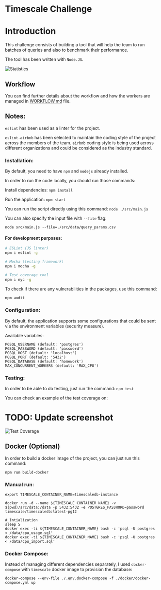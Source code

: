 # Timescale Challenge

# Introduction

This challenge consists of building a tool that will help the team to run batches of queries and also to benchmark their performance.

The tool has been written with `Node.JS`.

![Statistics](../assets/stats.png)

## Workflow

You can find further details about the workflow and how the workers are managed in [WORKFLOW.md](WORKFLOW.md) file.

## Notes:

`eslint` has been used as a linter for the project.

`eslint-airbnb` has been selected to maintain the coding style of the project across the members of the team. `airbnb` coding style is being used across different organizations and could be considered as the industry standard.

### Installation:

By default, you need to have `npm` and `nodejs` already installed.

In order to run the code locally, you should run those commands:

Install dependencies: `npm install`

Run the application: `npm start`

You can run the script directly using this command:
`node ./src/main.js`

You can also specify the input file with `--file` flag:

`node src/main.js --file=./src/data/query_params.csv`

#### For development purposes:

```bash
# ESLint (JS linter)
npm i eslint -g

# Mocha (testing framework)
npm i mocha -g

# Test coverage tool
npm i nyc -g
```

To check if there are any vulnerabilities in the packages, use this command:

```bash
npm audit
```

### Configuration:

By default, the application supports some configurations that could be sent via the environment variables (security measure).

Available variables:

```
PGSQL_USERNAME (default: 'postgres')
PGSQL_PASSWORD (default: 'password')
PGSQL_HOST (default: 'localhost')
PGSQL_PORT (default: '5432')
PGSQL_DATABASE (default: 'homework')
MAX_CONCURRENT_WORKERS (default: 'MAX_CPU')
```

### Testing:

In order to be able to do testing, just run the command: `npm test`

You can check an example of the test coverage on:

# TODO: Update screenshot
![Test Coverage](../screenshots/test-coverage.png)

## Docker (Optional)

In order to build a docker image of the project, you can just run this command:

`npm run build-docker`

### Manual run:

```
export TIMESCALE_CONTAINER_NAME=timescaledb-instance

docker run -d --name ${TIMESCALE_CONTAINER_NAME} -v $(pwd)/src/data:/data -p 5432:5432 -e POSTGRES_PASSWORD=password timescale/timescaledb:latest-pg12

# Intialization
sleep 5
docker exec -ti ${TIMESCALE_CONTAINER_NAME} bash -c 'psql -U postgres < /data/cpu_usage.sql'
docker exec -ti ${TIMESCALE_CONTAINER_NAME} bash -c 'psql -U postgres < /data/cpu_import.sql'
```

### Docker Compose:

Instead of managing different dependencies separately, I used `docker-compose` with `timescale` docker image to provision the database:

`docker-compose --env-file ./.env.docker-compose -f ./docker/docker-compose.yml up`

